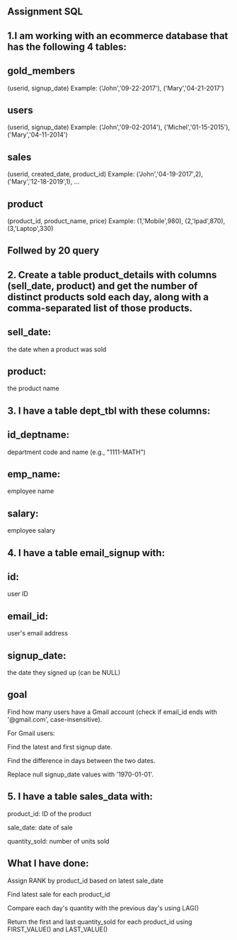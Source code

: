 ## Assignment SQL
## 1.I am  working with an ecommerce database that has the following 4 tables:

## gold_members
(userid, signup_date)
Example:
('John','09-22-2017'), ('Mary','04-21-2017')

## users
(userid, signup_date)
Example:
('John','09-02-2014'), ('Michel','01-15-2015'), ('Mary','04-11-2014')

## sales
(userid, created_date, product_id)
Example:
('John','04-19-2017',2), ('Mary','12-18-2019',1), ...

## product
(product_id, product_name, price)
Example:
(1,'Mobile',980), (2,'Ipad',870), (3,'Laptop',330)

## Follwed by 20 query 

## 2. Create a table product_details with columns (sell_date, product) and get the number of distinct products sold each day, along with a comma-separated list of those products.

## sell_date: 
the date when a product was sold

## product:
 the product name

## 3. I have a table dept_tbl with these columns:

## id_deptname: 
department code and name (e.g., "1111-MATH")

## emp_name: 
employee name

## salary: 
employee salary

## 4. I have a table email_signup with:

## id: 
user ID

## email_id: 
user's email address

## signup_date: 
the date they signed up (can be NULL)

## goal 
Find how many users have a Gmail account (check if email_id ends with '@gmail.com', case-insensitive).

For Gmail users:

Find the latest and first signup date.

Find the difference in days between the two dates.

Replace null signup_date values with '1970-01-01'.

## 5. I have a table sales_data with:

product_id: ID of the product

sale_date: date of sale

quantity_sold: number of units sold

## What I have done:
Assign RANK by product_id based on latest sale_date

Find latest sale for each product_id

Compare each day's quantity with the previous day's using LAG()

Return the first and last quantity_sold for each product_id using FIRST_VALUE() and LAST_VALUE()
